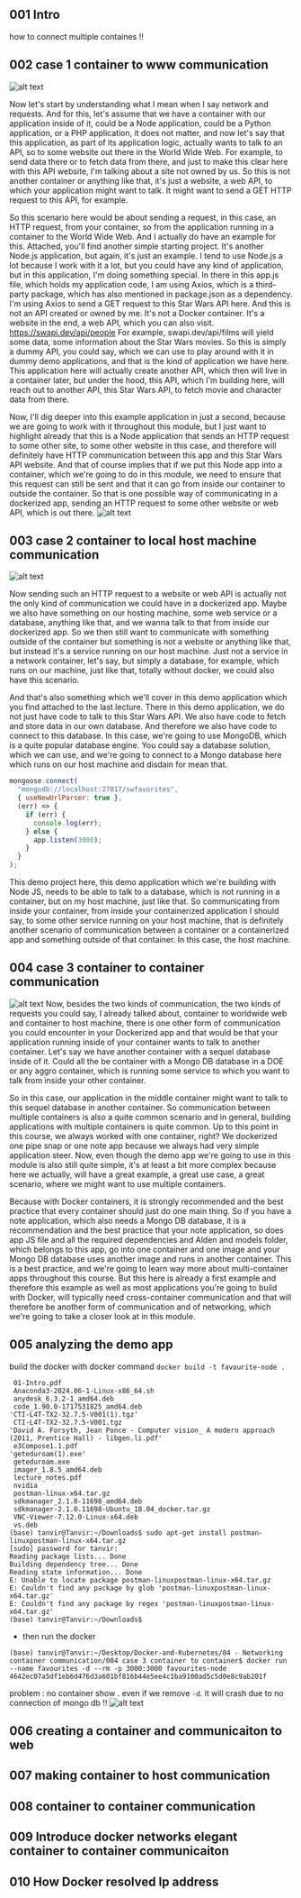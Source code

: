 ## 001 Intro

how to connect multiple containes !!

## 002 case 1 container to www communication

![alt text](image.png)

Now let's start by understanding what I mean when I say network and requests. And for this, let's assume that we have a container with our application inside of it, could be a Node application, could be a Python application, or a PHP application, it does not matter, and now let's say that this application, as part of its application logic, actually wants to talk to an API, so to some website out there in the World Wide Web. For example, to send data there or to fetch data from there, and just to make this clear here with this API website, I'm talking about a site not owned by us. So this is not another container or anything like that, it's just a website, a web API, to which your application might want to talk. It might want to send a GET HTTP request to this API, for example.

So this scenario here would be about sending a request, in this case, an HTTP request, from your container, so from the application running in a container to the World Wide Web. And I actually do have an example for this. Attached, you'll find another simple starting project. It's another Node.js application, but again, it's just an example. I tend to use Node.js a lot because I work with it a lot, but you could have any kind of application, but in this application, I'm doing something special. In there in this app.js file, which holds my application code, I am using Axios, which is a third-party package, which has also mentioned in package.json as a dependency. I'm using Axios to send a GET request to this Star Wars API here. And this is not an API created or owned by me. It's not a Docker container. It's a website in the end, a web API, which you can also visit.
https://swapi.dev/api/people
For example, swapi.dev/api/films will yield some data, some information about the Star Wars movies. So this is simply a dummy API, you could say, which we can use to play around with it in dummy demo applications, and that is the kind of application we have here. This application here will actually create another API, which then will live in a container later, but under the hood, this API, which I'm building here, will reach out to another API, this Star Wars API, to fetch movie and character data from there.

Now, I'll dig deeper into this example application in just a second, because we are going to work with it throughout this module, but I just want to highlight already that this is a Node application that sends an HTTP request to some other site, to some other website in this case, and therefore will definitely have HTTP communication between this app and this Star Wars API website. And that of course implies that if we put this Node app into a container, which we're going to do in this module, we need to ensure that this request can still be sent and that it can go from inside our container to outside the container. So that is one possible way of communicating in a dockerized app, sending an HTTP request to some other website or web API, which is out there.
![alt text](image-1.png)

## 003 case 2 container to local host machine communication

![alt text](image-2.png)

Now sending such an HTTP request to a website or web API is actually not the only kind of communication we could have in a dockerized app. Maybe we also have something on our hosting machine, some web service or a database, anything like that, and we wanna talk to that from inside our dockerized app. So we then still want to communicate with something outside of the container but something is not a website or anything like that, but instead it's a service running on our host machine. Just not a service in a network container, let's say, but simply a database, for example, which runs on our machine, just like that, totally without docker, we could also have this scenario.

And that's also something which we'll cover in this demo application which you find attached to the last lecture. There in this demo application, we do not just have code to talk to this Star Wars API. We also have code to fetch and store data in our own database. And therefore we also have code to connect to this database. In this case, we're going to use MongoDB, which is a quite popular database engine. You could say a database solution, which we can use, and we're going to connect to a Mongo database here which runs on our host machine and disdain for mean that.

```js
mongoose.connect(
  "mongodb://localhost:27017/swfavorites",
  { useNewUrlParser: true },
  (err) => {
    if (err) {
      console.log(err);
    } else {
      app.listen(3000);
    }
  }
);
```

This demo project here, this demo application which we're building with Node JS, needs to be able to talk to a database, which is not running in a container, but on my host machine, just like that. So communicating from inside your container, from inside your containerized application I should say, to some other service running on your host machine, that is definitely another scenario of communication between a container or a containerized app and something outside of that container. In this case, the host machine.

## 004 case 3 container to container communication

![alt text](image-3.png)
Now, besides the two kinds of communication, the two kinds of requests you could say, I already talked about, container to worldwide web and container to host machine, there is one other form of communication you could encounter in your Dockerized app and that would be that your application running inside of your container wants to talk to another container. Let's say we have another container with a sequel database inside of it. Could all the be container with a Mongo DB database in a DOE or any aggro container, which is running some service to which you want to talk from inside your other container.

So in this case, our application in the middle container might want to talk to this sequel database in another container. So communication between multiple containers is also a quite common scenario and in general, building applications with multiple containers is quite common. Up to this point in this course, we always worked with one container, right? We dockerized one pipe snap or one note app because we always had very simple application steer. Now, even though the demo app we're going to use in this module is also still quite simple, it's at least a bit more complex because here we actually, will have a great example, a great use case, a great scenario, where we might want to use multiple containers.

Because with Docker containers, it is strongly recommended and the best practice that every container should just do one main thing. So if you have a note application, which also needs a Mongo DB database, it is a recommendation and the best practice that your note application, so does app JS file and all the required dependencies and Alden and models folder, which belongs to this app, go into one container and one image and your Mongo DB database uses another image and runs in another container. This is a best practice, and we're going to learn way more about multi-container apps throughout this course. But this here is already a first example and therefore this example as well as most applications you're going to build with Docker, will typically need cross-container communication and that will therefore be another form of communication and of networking, which we're going to take a closer look at in this module.

## 005 analyzing the demo app
build the docker with docker command
`docker build -t favourite-node .`
```shell
 01-Intro.pdf
 Anaconda3-2024.06-1-Linux-x86_64.sh
 anydesk_6.3.2-1_amd64.deb
 code_1.90.0-1717531825_amd64.deb
'CTI-L4T-TX2-32.7.5-V001(1).tgz'
 CTI-L4T-TX2-32.7.5-V001.tgz
'David A. Forsyth, Jean Ponce - Computer vision_ A modern approach (2011, Prentice Hall) - libgen.li.pdf'
 e3Compose1.1.pdf
'geteduroam(1).exe'
 geteduroam.exe
 imager_1.8.5_amd64.deb
 lecture_notes.pdf
 nvidia
 postman-linux-x64.tar.gz
 sdkmanager_2.1.0-11698_amd64.deb
 sdkmanager-2.1.0.11698-Ubuntu_18.04_docker.tar.gz
 VNC-Viewer-7.12.0-Linux-x64.deb
 vs.deb
(base) tanvir@Tanvir:~/Downloads$ sudo apt-get install postman-linuxpostman-linux-x64.tar.gz
[sudo] password for tanvir: 
Reading package lists... Done
Building dependency tree... Done
Reading state information... Done
E: Unable to locate package postman-linuxpostman-linux-x64.tar.gz
E: Couldn't find any package by glob 'postman-linuxpostman-linux-x64.tar.gz'
E: Couldn't find any package by regex 'postman-linuxpostman-linux-x64.tar.gz'
(base) tanvir@Tanvir:~/Downloads$ 

```
- then run the docker 

```shell
(base) tanvir@Tanvir:~/Desktop/Docker-and-Kubernetes/04 - Networking container communication/004 case 3 container to container$ docker run --name favourites -d --rm -p 3000:3000 favourites-node
4642ec07a5df1eb6d476d3a601bf816b44e5ee4c1ba9100ad5c5d0e8c9ab201f
```
problem : no container show . even if we remove `-d`. it will crash due to no connection of mongo db !!
![alt text](image-4.png)
## 006 creating a container and communicaiton to web

## 007 making container to host communication

## 008 container to container communication

## 009 Introduce docker networks elegant container to container communicaiton

## 010 How Docker resolved Ip address
